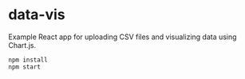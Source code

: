 # data-vis

Example React app for uploading CSV files and visualizing data using Chart.js.

```
npm install
npm start
```
